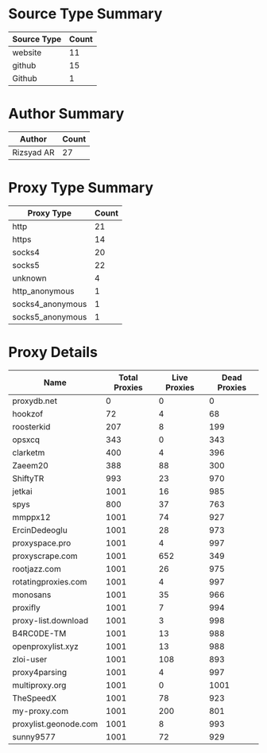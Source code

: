 # Source Type Summary

| Source Type | Count |
|-------------|-------|
| website | 11 |
| github | 15 |
| Github | 1 |


# Author Summary

| Author | Count |
|--------|-------|
| Rizsyad AR | 27 |


# Proxy Type Summary

| Proxy Type | Count |
|------------|-------|
| http | 21 |
| https | 14 |
| socks4 | 20 |
| socks5 | 22 |
| unknown | 4 |
| http_anonymous | 1 |
| socks4_anonymous | 1 |
| socks5_anonymous | 1 |


# Proxy Details

| Name | Total Proxies | Live Proxies | Dead Proxies |
|------|---------------|--------------|---------------|
| proxydb.net | 0 | 0 | 0 |
| hookzof | 72 | 4 | 68 |
| roosterkid | 207 | 8 | 199 |
| opsxcq | 343 | 0 | 343 |
| clarketm | 400 | 4 | 396 |
| Zaeem20 | 388 | 88 | 300 |
| ShiftyTR | 993 | 23 | 970 |
| jetkai | 1001 | 16 | 985 |
| spys | 800 | 37 | 763 |
| mmppx12 | 1001 | 74 | 927 |
| ErcinDedeoglu | 1001 | 28 | 973 |
| proxyspace.pro | 1001 | 4 | 997 |
| proxyscrape.com | 1001 | 652 | 349 |
| rootjazz.com | 1001 | 26 | 975 |
| rotatingproxies.com | 1001 | 4 | 997 |
| monosans | 1001 | 35 | 966 |
| proxifly | 1001 | 7 | 994 |
| proxy-list.download | 1001 | 3 | 998 |
| B4RC0DE-TM | 1001 | 13 | 988 |
| openproxylist.xyz | 1001 | 13 | 988 |
| zloi-user | 1001 | 108 | 893 |
| proxy4parsing | 1001 | 4 | 997 |
| multiproxy.org | 1001 | 0 | 1001 |
| TheSpeedX | 1001 | 78 | 923 |
| my-proxy.com | 1001 | 200 | 801 |
| proxylist.geonode.com | 1001 | 8 | 993 |
| sunny9577 | 1001 | 72 | 929 |
